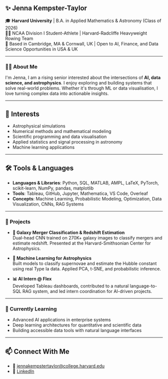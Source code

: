 ## ✨ Jenna Kempster-Taylor

🎓 **Harvard University** | B.A. in Applied Mathematics & Astronomy (Class of 2026)  
🏋️‍♀️ NCAA Division I Student-Athlete | Harvard-Radcliffe Heavyweight Rowing Team  
📍 Based in Cambridge, MA & Cornwall, UK | Open to AI, Finance, and Data Science Opportunities in USA & UK

---

### 👩‍💻 About Me

I'm Jenna, I am a rising senior interested about the intersections of **AI, data science, and astrophysics**. I enjoy exploring and building systems that solve real-world problems. Whether it's through ML or data visualisation, I love turning complex data into actionable insights. 

---

## 🔬 Interests

- Astrophysical simulations
- Numerical methods and mathematical modeling
- Scientific programming and data visualisation
- Applied statistics and signal processing in astronomy
- Machine learning applications

---

## 🛠️ Tools & Languages

- **Languages & Libraries**: Python, SQL, MATLAB, AMPL, LaTeX, PyTorch, scikit-learn, NumPy, pandas, matplotlib  
- **Tools**: Tableau, GitHub, Jupyter, Mathematica, VS Code, Overleaf
- **Concepts**: Machine Learning, Probabilistic Modeling, Optimization, Data Visualization, CNNs, RAG Systems

---

### 🚀 Projects

- **🔭 Galaxy Merger Classification & Redshift Estimation**  
  Dual-head CNN trained on 270K+ galaxy images to classify mergers and estimate redshift. Presented at the Harvard-Smithsonian Center for Astrophysics.

- **🌌 Machine Learning for Astrophysics**  
  Built models to classify supernovae and estimate the Hubble constant using real Type Ia data. Applied PCA, t-SNE, and probabilistic inference.

- **📊 AI Intern @ Flex**  
  Developed Tableau dashboards, contributed to a natural language-to-SQL RAG system, and led intern coordination for AI-driven projects.

---

### 🧠 Currently Learning

- Advanced AI applications in enterprise systems  
- Deep learning architectures for quantitative and scientific data  
- Building accessible data tools with natural language interfaces

---

## 📫 Connect With Me

- 📧 jennakempstertaylor@college.harvard.edu 
- 🔗 [LinkedIn](https://linkedin.com/in/your-profile](https://www.linkedin.com/in/jenna-kempster-taylor-70915426b/))

